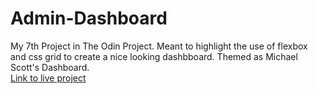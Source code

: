 # Admin-Dashboard

My 7th Project in The Odin Project. Meant to highlight the use of flexbox and css grid to create a nice looking dashbboard. Themed as Michael Scott's Dashboard.  
[Link to live project](https://dtimput.github.io/Admin-Dashboard)
